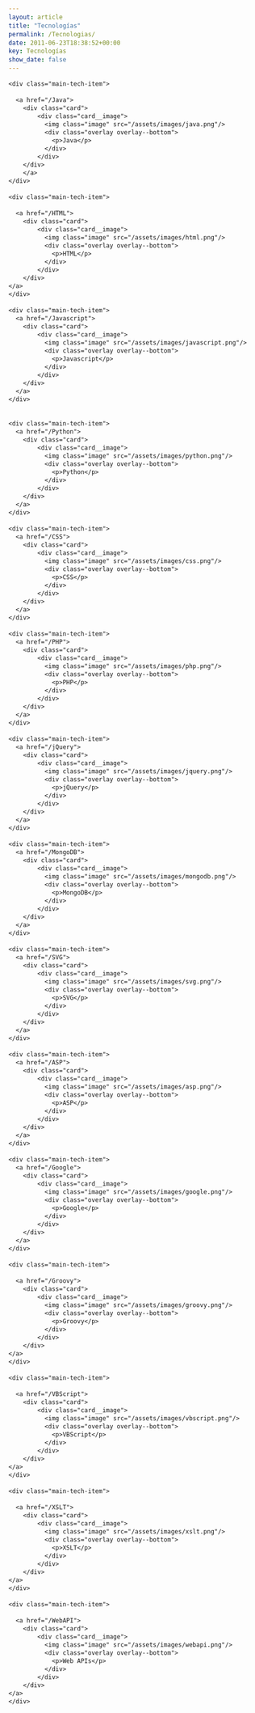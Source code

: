 ```yaml
---
layout: article
title: "Tecnologías"
permalink: /Tecnologias/
date: 2011-06-23T18:38:52+00:00
key: Tecnologías
show_date: false
---
```


<div class="main-tech">

    <div class="main-tech-item">

      <a href="/Java">
        <div class="card">
            <div class="card__image">
              <img class="image" src="/assets/images/java.png"/>
              <div class="overlay overlay--bottom">
                <p>Java</p>
              </div>
            </div>
        </div>
        </a>
    </div>

    <div class="main-tech-item">

      <a href="/HTML">
        <div class="card">
            <div class="card__image">
              <img class="image" src="/assets/images/html.png"/>
              <div class="overlay overlay--bottom">
                <p>HTML</p>
              </div>
            </div>
        </div>
    </a>
    </div>

    <div class="main-tech-item">
      <a href="/Javascript">
        <div class="card">
            <div class="card__image">
              <img class="image" src="/assets/images/javascript.png"/>
              <div class="overlay overlay--bottom">
                <p>Javascript</p>
              </div>
            </div>
        </div>
      </a>
    </div>


    <div class="main-tech-item">
      <a href="/Python">
        <div class="card">
            <div class="card__image">
              <img class="image" src="/assets/images/python.png"/>
              <div class="overlay overlay--bottom">
                <p>Python</p>
              </div>
            </div>
        </div>
      </a>
    </div>

    <div class="main-tech-item">
      <a href="/CSS">
        <div class="card">
            <div class="card__image">
              <img class="image" src="/assets/images/css.png"/>
              <div class="overlay overlay--bottom">
                <p>CSS</p>
              </div>
            </div>
        </div>
      </a>
    </div>

    <div class="main-tech-item">
      <a href="/PHP">
        <div class="card">
            <div class="card__image">
              <img class="image" src="/assets/images/php.png"/>
              <div class="overlay overlay--bottom">
                <p>PHP</p>
              </div>
            </div>
        </div>
      </a>
    </div>

    <div class="main-tech-item">
      <a href="/jQuery">
        <div class="card">
            <div class="card__image">
              <img class="image" src="/assets/images/jquery.png"/>
              <div class="overlay overlay--bottom">
                <p>jQuery</p>
              </div>
            </div>
        </div>
      </a>
    </div>
    
    <div class="main-tech-item">
      <a href="/MongoDB">
        <div class="card">
            <div class="card__image">
              <img class="image" src="/assets/images/mongodb.png"/>
              <div class="overlay overlay--bottom">
                <p>MongoDB</p>
              </div>
            </div>
        </div>
      </a>
    </div>

    <div class="main-tech-item">
      <a href="/SVG">
        <div class="card">
            <div class="card__image">
              <img class="image" src="/assets/images/svg.png"/>
              <div class="overlay overlay--bottom">
                <p>SVG</p>
              </div>
            </div>
        </div>
      </a>
    </div>

    <div class="main-tech-item">
      <a href="/ASP">
        <div class="card">
            <div class="card__image">
              <img class="image" src="/assets/images/asp.png"/>
              <div class="overlay overlay--bottom">
                <p>ASP</p>
              </div>
            </div>
        </div>
      </a>
    </div>

    <div class="main-tech-item">
      <a href="/Google">
        <div class="card">
            <div class="card__image">
              <img class="image" src="/assets/images/google.png"/>
              <div class="overlay overlay--bottom">
                <p>Google</p>
              </div>
            </div>
        </div>
      </a>
    </div>

    <div class="main-tech-item">

      <a href="/Groovy">
        <div class="card">
            <div class="card__image">
              <img class="image" src="/assets/images/groovy.png"/>
              <div class="overlay overlay--bottom">
                <p>Groovy</p>
              </div>
            </div>
        </div>
    </a>
    </div>

    <div class="main-tech-item">

      <a href="/VBScript">
        <div class="card">
            <div class="card__image">
              <img class="image" src="/assets/images/vbscript.png"/>
              <div class="overlay overlay--bottom">
                <p>VBScript</p>
              </div>
            </div>
        </div>
    </a>
    </div>

    <div class="main-tech-item">

      <a href="/XSLT">
        <div class="card">
            <div class="card__image">
              <img class="image" src="/assets/images/xslt.png"/>
              <div class="overlay overlay--bottom">
                <p>XSLT</p>
              </div>
            </div>
        </div>
    </a>
    </div>

    <div class="main-tech-item">

      <a href="/WebAPI">
        <div class="card">
            <div class="card__image">
              <img class="image" src="/assets/images/webapi.png"/>
              <div class="overlay overlay--bottom">
                <p>Web APIs</p>
              </div>
            </div>
        </div>
    </a>
    </div>


  
</div>
